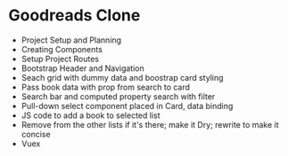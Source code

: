 # Goodreads Clone

- Project Setup and Planning
- Creating Components
- Setup Project Routes
- Bootstrap Header and Navigation
- Seach grid with dummy data and boostrap card styling
- Pass book data with prop from search to card
- Search bar and computed property search with filter
- Pull-down select component placed in Card, data binding
- JS code to add a book to selected list
- Remove from the other lists if it's there; make it Dry; rewrite to make it concise
- Vuex
